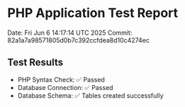 # PHP Application Test Report
Date: Fri Jun  6 14:17:14 UTC 2025
Commit: 82a1a7a98571805d0b7c392ccfdea8d10c4274ec

## Test Results
- PHP Syntax Check: ✅ Passed
- Database Connection: ✅ Passed
- Database Schema: ✅ Tables created successfully
